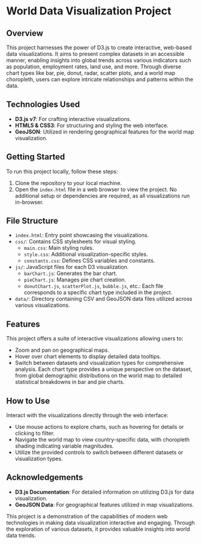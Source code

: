 # World Data Visualization Project

## Overview
This project harnesses the power of D3.js to create interactive, web-based data visualizations. It aims to present complex datasets in an accessible manner, enabling insights into global trends across various indicators such as population, employment rates, land use, and more. Through diverse chart types like bar, pie, donut, radar, scatter plots, and a world map choropleth, users can explore intricate relationships and patterns within the data.

## Technologies Used
- **D3.js v7**: For crafting interactive visualizations.
- **HTML5 & CSS3**: For structuring and styling the web interface.
- **GeoJSON**: Utilized in rendering geographical features for the world map visualization.

## Getting Started
To run this project locally, follow these steps:
1. Clone the repository to your local machine.
2. Open the `index.html` file in a web browser to view the project. No additional setup or dependencies are required, as all visualizations run in-browser.

## File Structure
- `index.html`: Entry point showcasing the visualizations.
- `css/`: Contains CSS stylesheets for visual styling.
  - `main.css`: Main styling rules.
  - `style.css`: Additional visualization-specific styles.
  - `constants.css`: Defines CSS variables and constants.
- `js/`: JavaScript files for each D3 visualization.
  - `barChart.js`: Generates the bar chart.
  - `pieChart.js`: Manages pie chart creation.
  - `donutChart.js`, `scatterPlot.js`, `bubble.js`, etc.: Each file corresponds to a specific chart type included in the project.
- `data/`: Directory containing CSV and GeoJSON data files utilized across various visualizations.

## Features
This project offers a suite of interactive visualizations allowing users to:
- Zoom and pan on geographical maps.
- Hover over chart elements to display detailed data tooltips.
- Switch between datasets and visualization types for comprehensive analysis.
Each chart type provides a unique perspective on the dataset, from global demographic distributions on the world map to detailed statistical breakdowns in bar and pie charts.

## How to Use
Interact with the visualizations directly through the web interface:
- Use mouse actions to explore charts, such as hovering for details or clicking to filter.
- Navigate the world map to view country-specific data, with choropleth shading indicating variable magnitudes.
- Utilize the provided controls to switch between different datasets or visualization types.

## Acknowledgements
- **D3.js Documentation**: For detailed information on utilizing D3.js for data visualization.
- **GeoJSON Data**: For geographical features utilized in map visualizations.

This project is a demonstration of the capabilities of modern web technologies in making data visualization interactive and engaging. Through the exploration of various datasets, it provides valuable insights into world data trends.